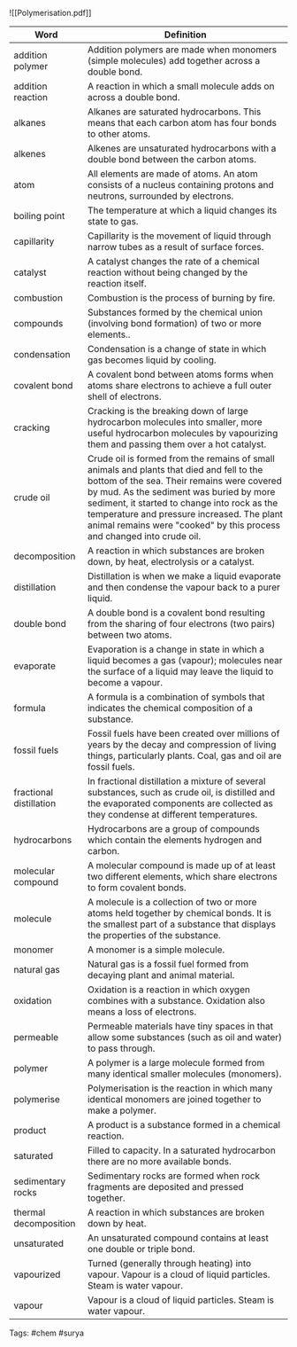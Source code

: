 ![[Polymerisation.pdf]]

| Word                    | Definition                                                                                                                                                                                                                                                                                                                                                 |
| ----------------------- | ---------------------------------------------------------------------------------------------------------------------------------------------------------------------------------------------------------------------------------------------------------------------------------------------------------------------------------------------------------- |
| addition polymer        | Addition polymers are made when monomers (simple molecules) add together across a double bond.                                                                                                                                                                                                                                                             |
| addition reaction       | A reaction in which a small molecule adds on across a double bond.                                                                                                                                                                                                                                                                                         |
| alkanes                 | Alkanes are saturated hydrocarbons. This means that each carbon atom has four bonds to other atoms.                                                                                                                                                                                                                                                        |
| alkenes                 | Alkenes are unsaturated hydrocarbons with a double bond between the carbon atoms.                                                                                                                                                                                                                                                                          |
| atom                    | All elements are made of atoms. An atom consists of a nucleus containing protons and neutrons, surrounded by electrons.                                                                                                                                                                                                                                    |
| boiling point           | The temperature at which a liquid changes its state to gas.                                                                                                                                                                                                                                                                                                |
| capillarity             | Capillarity is the movement of liquid through narrow tubes as a result of surface forces.                                                                                                                                                                                                                                                                  |
| catalyst                | A catalyst changes the rate of a chemical reaction without being changed by the reaction itself.                                                                                                                                                                                                                                                           |
| combustion              | Combustion is the process of burning by fire.                                                                                                                                                                                                                                                                                                              |
| compounds               | Substances formed by the chemical union (involving bond formation) of two or more elements..                                                                                                                                                                                                                                                               |
| condensation            | Condensation is a change of state in which gas becomes liquid by cooling.                                                                                                                                                                                                                                                                                  |
| covalent bond           | A covalent bond between atoms forms when atoms share electrons to achieve a full outer shell of electrons.                                                                                                                                                                                                                                                 |
| cracking                | Cracking is the breaking down of large hydrocarbon molecules into smaller, more useful hydrocarbon molecules by vapourizing them and passing them over a hot catalyst.                                                                                                                                                                                     |
| crude oil               | Crude oil is formed from the remains of small animals and plants that died and fell to the bottom of the sea. Their remains were covered by mud. As the sediment was buried by more sediment, it started to change into rock as the temperature and pressure increased. The plant animal remains were "cooked" by this process and changed into crude oil. |
| decomposition           | A reaction in which substances are broken down, by heat, electrolysis or a catalyst.                                                                                                                                                                                                                                                                       |
| distillation            | Distillation is when we make a liquid evaporate and then condense the vapour back to a purer liquid.                                                                                                                                                                                                                                                       |
| double bond             | A double bond is a covalent bond resulting from the sharing of four electrons (two pairs) between two atoms.                                                                                                                                                                                                                                               |
| evaporate               | Evaporation is a change in state in which a liquid becomes a gas (vapour); molecules near the surface of a liquid may leave the liquid to become a vapour.                                                                                                                                                                                                 |
| formula                 | A formula is a combination of symbols that indicates the chemical composition of a substance.                                                                                                                                                                                                                                                              |
| fossil fuels            | Fossil fuels have been created over millions of years by the decay and compression of living things, particularly plants. Coal, gas and oil are fossil fuels.                                                                                                                                                                                              |
| fractional distillation | In fractional distillation a mixture of several substances, such as crude oil, is distilled and the evaporated components are collected as they condense at different temperatures.                                                                                                                                                                        |
| hydrocarbons            | Hydrocarbons are a group of compounds which contain the elements hydrogen and carbon.                                                                                                                                                                                                                                                                      |
| molecular compound      | A molecular compound is made up of at least two different elements, which share electrons to form covalent bonds.                                                                                                                                                                                                                                          |
| molecule                | A molecule is a collection of two or more atoms held together by chemical bonds. It is the smallest part of a substance that displays the properties of the substance.                                                                                                                                                                                     |
| monomer                 | A monomer is a simple molecule.                                                                                                                                                                                                                                                                                                                            |
| natural gas             | Natural gas is a fossil fuel formed from decaying plant and animal material.                                                                                                                                                                                                                                                                               |
| oxidation               | Oxidation is a reaction in which oxygen combines with a substance. Oxidation also means a loss of electrons.                                                                                                                                                                                                                                               |
| permeable               | Permeable materials have tiny spaces in that allow some substances (such as oil and water) to pass through.                                                                                                                                                                                                                                                |
| polymer                 | A polymer is a large molecule formed from many identical smaller molecules (monomers).                                                                                                                                                                                                                                                                     |
| polymerise              | Polymerisation is the reaction in which many identical monomers are joined together to make a polymer.                                                                                                                                                                                                                                                     |
| product                 | A product is a substance formed in a chemical reaction.                                                                                                                                                                                                                                                                                                    |
| saturated               | Filled to capacity. In a saturated hydrocarbon there are no more available bonds.                                                                                                                                                                                                                                                                          |
| sedimentary rocks       | Sedimentary rocks are formed when rock fragments are deposited and pressed together.                                                                                                                                                                                                                                                                       |
| thermal decomposition   | A reaction in which substances are broken down by heat.                                                                                                                                                                                                                                                                                                    |
| unsaturated             | An unsaturated compound contains at least one double or triple bond.                                                                                                                                                                                                                                                                                       |
| vapourized              | Turned (generally through heating) into vapour. Vapour is a cloud of liquid particles. Steam is water vapour.                                                                                                                                                                                                                                              |
| vapour                  | Vapour is a cloud of liquid particles. Steam is water vapour.                                                                                                                                                                                                                                                                                              |

Tags: #chem #surya